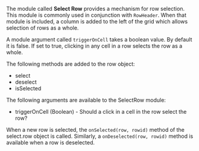 The module called **Select Row** provides a mechanism for row selection.  This module is commonly used in conjunction with `RowHeader`.  When that module is included, a column is added to the left of the grid which allows selection of rows as a whole.

A module argument called `triggerOnCell` takes a boolean value.  By default it is false.  If set to true, clicking in any cell in a row selects the row as a whole.

The following methods are added to the row object:

* select
* deselect
* isSelected

The following arguments are available to the SelectRow module:

* triggerOnCell (Boolean) - Should a click in a cell in the row select the row?

When a new row is selected, the `onSelected(row, rowid)` method of the select.row object is called.  Similarly, a `onDeselected(row, rowid)` method is available when a row is deselected.